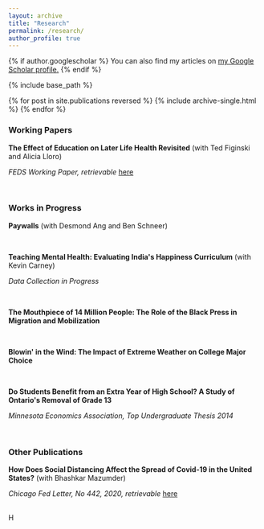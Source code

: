 ```yaml
---
layout: archive
title: "Research"
permalink: /research/
author_profile: true
---
```


{% if author.googlescholar %}
  You can also find my articles on <u><a href="{{author.googlescholar}}">my Google Scholar profile</a>.</u>
{% endif %}

{% include base_path %}

{% for post in site.publications reversed %}
  {% include archive-single.html %}
{% endfor %}

<h3>Working Papers</h3>
<p><b>The Effect of Education on Later Life Health Revisited</b> (with Ted Figinski and Alicia Lloro)</p>
<p> <i>FEDS Working Paper, retrievable</i> <a href="https://www.federalreserve.gov/econres/feds/revisiting-the-effect-of-education-on-later-life-health.htm">here</a></p>
<br>

<h3>Works in Progress</h3>
<p><b>Paywalls</b> (with Desmond Ang and Ben Schneer)</p>
<br>
<p><b>Teaching Mental Health: Evaluating India's Happiness Curriculum</b> (with Kevin Carney)</p>
<p><i>Data Collection in Progress</i></p>
<br>
<p><b>The Mouthpiece of 14 Million People: The Role of the Black Press in Migration and Mobilization</b> </p>
<br>
<p><b>Blowin' in the Wind: The Impact of Extreme Weather on College Major Choice</b> </p>
<br>
<p><b>Do Students Benefit from an Extra Year of High School? A Study of Ontario's Removal of Grade 13</b> </p>
<p><i>Minnesota Economics Association, Top Undergraduate Thesis 2014</i></p>
<br>

<h3>Other Publications</h3>
<p><b>How Does Social Distancing Affect the Spread of Covid-19 in the United States?</b> (with Bhashkar Mazumder)</p>
<p> <i>Chicago Fed Letter, No 442, 2020, retrievable</i> <a href="https://www.chicagofed.org/publications/chicago-fed-letter/2020/442">here</a></p>
<br>H

